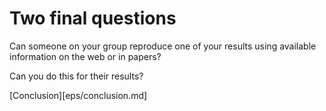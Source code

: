 # Two final questions

Can someone on your group reproduce one of your results using available information on the web or in papers?

Can you do this for their results?


[Conclusion][eps/conclusion.md]
